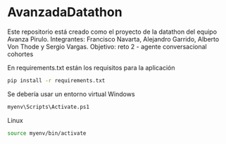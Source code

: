 # AvanzadaDatathon
Este repositorio está creado como el proyecto de la datathon del equipo Avanza Pirulo. Integrantes: Francisco Navarta, Alejandro Garrido, Alberto Von Thode y Sergio Vargas.
Objetivo: reto 2 - agente conversacional cohortes

En requirements.txt están los requisitos para la aplicación 

```Bash
pip install -r requirements.txt
```

Se debería usar un entorno virtual
Windows
```Bash
myenv\Scripts\Activate.ps1
```
Linux
```Bash
source myenv/bin/activate
```
